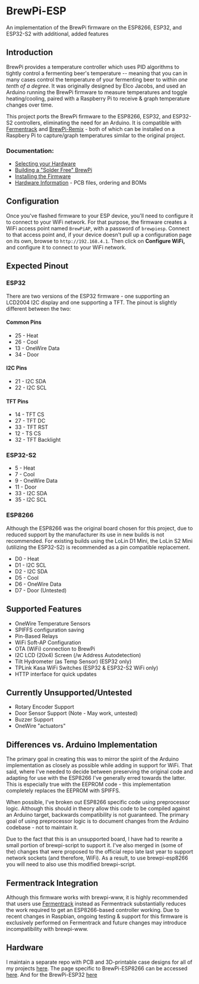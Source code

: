 # BrewPi-ESP
An implementation of the BrewPi firmware on the ESP8266, ESP32, and ESP32-S2 with additional, added features

## Introduction
BrewPi provides a temperature controller which uses PID algorithms to tightly control a fermenting beer's temperature -- meaning that you can in many cases control the temperature of your fermenting beer to within _one tenth of a degree_. It was originally designed by Elco Jacobs, and used an Arduino running the BrewPi firmware to measure temperatures and toggle heating/cooling, paired with a Raspberry Pi to receive & graph temperature changes over time.

This project ports the BrewPi firmware to the ESP8266, ESP32, and ESP32-S2 controllers, eliminating the need for an Arduino. It is compatible with [Fermentrack](http://www.fermentrack.com/) and [BrewPi-Remix](https://www.brewpiremix.com/) - both of which can be installed on a Raspbery Pi to capture/graph temperatures similar to the original project.

### Documentation:
* [Selecting your Hardware](docs/source/Selecting%20an%20ESP%20Board.md)  
* [Building a "Solder Free" BrewPi](docs/source/Solder%20Free%20BrewPi.md)  
* [Installing the Firmware](docs/source/Installing%20the%20Firmware.md)
* [Hardware Information](https://github.com/thorrak/thorrak_hardware/tree/master/ESP8266%20BrewPi%20Boards) - PCB files, ordering and BOMs

## Configuration
Once you've flashed firmware to your ESP device, you'll need to configure it to connect to your WiFi network.  For that purpose, the firmware creates a WiFi access point named `BrewPiAP`, with a password of `brewpiesp`.  Connect to that access point and, if your device doesn't pull up a configuration page on its own, browse to `http://192.168.4.1`.  Then click on **Configure WiFi,** and configure it to connect to your WiFi network.

## Expected Pinout

### ESP32

There are two versions of the ESP32 firmware - one supporting an LCD2004 I2C display and one supporting a TFT. The pinout is slightly different between the two:

#### Common Pins

* 25 - Heat
* 26 - Cool
* 13 - OneWire Data
* 34 - Door

#### I2C Pins

* 21 - I2C SDA
* 22 - I2C SCL

#### TFT Pins

* 14 - TFT CS
* 27 - TFT DC
* 33 - TFT RST
* 12 - TS CS
* 32 - TFT Backlight

### ESP32-S2

* 5 - Heat
* 7 - Cool
* 9 - OneWire Data
* 11 - Door
* 33 - I2C SDA
* 35 - I2C SCL


### ESP8266

Although the ESP8266 was the original board chosen for this project, due to reduced support by the manufacturer its use in new builds is not recommended. For existing builds using the LoLin D1 Mini, the LoLin S2 Mini (utilizing the ESP32-S2) is recommended as a pin compatible replacement.

* D0 - Heat
* D1 - I2C SCL
* D2 - I2C SDA
* D5 - Cool
* D6 - OneWire Data
* D7 - Door (Untested)



## Supported Features
* OneWire Temperature Sensors
* SPIFFS configuration saving
* Pin-Based Relays
* WiFi Soft-AP Configuration
* OTA (WiFi) connection to BrewPi 
* I2C LCD (20x4) Screen (/w Address Autodetection)
* Tilt Hydrometer (as Temp Sensor) (ESP32 only)
* TPLink Kasa WiFi Switches (ESP32 & ESP32-S2 WiFi only)
* HTTP interface for quick updates

## Currently Unsupported/Untested
* Rotary Encoder Support
* Door Sensor Support (Note - May work, untested)
* Buzzer Support
* OneWire "actuators"

## Differences vs. Arduino Implementation
The primary goal in creating this was to mirror the spirit of the Arduino implementation as closely as possible while adding in support for WiFi. That said, where I've needed to decide between preserving the original code and adapting for use with the ESP8266 I've generally erred towards the latter. This is especially true with the EEPROM code - this implementation completely replaces the EEPROM with SPIFFS. 

When possible, I've broken out ESP8266 specific code using preprocessor logic. Although this should in theory allow this code to be compiled against an Arduino target, backwards compatibility is not guaranteed. The primary goal of using preprocessor logic is to document changes from the Arduino codebase - not to maintain it.

Due to the fact that this is an unsupported board, I have had to rewrite a small portion of brewpi-script to support it. I've also merged in (some of the) changes that were proposed to the official repo late last year to support network sockets (and therefore, WiFi). As a result, to use brewpi-esp8266 you will need to also use this modified brewpi-script. 

## Fermentrack Integration

Although this firmware works with brewpi-www, it is highly recommended that users use [Fermentrack](http://www.fermentrack.com/) instead as Fermentrack substantially reduces the work required to get an ESP8266-based controller working. Due to recent changes in Raspbian, ongoing testing & support for this firmware is exclusively performed on Fermentrack and future changes may introduce incompatibility with brewpi-www.

## Hardware

I maintain a separate repo with PCB and 3D-printable case designs for all of my projects [here](https://github.com/thorrak/thorrak_hardware/). The page specific to BrewPi-ESP8266 can be accessed [here](https://github.com/thorrak/thorrak_hardware/tree/master/ESP8266%20BrewPi%20Boards). And for the BrewPi-ESP32 [here](https://github.com/thorrak/thorrak_hardware/tree/master/ESP32%20BrewPi%20Boards)
